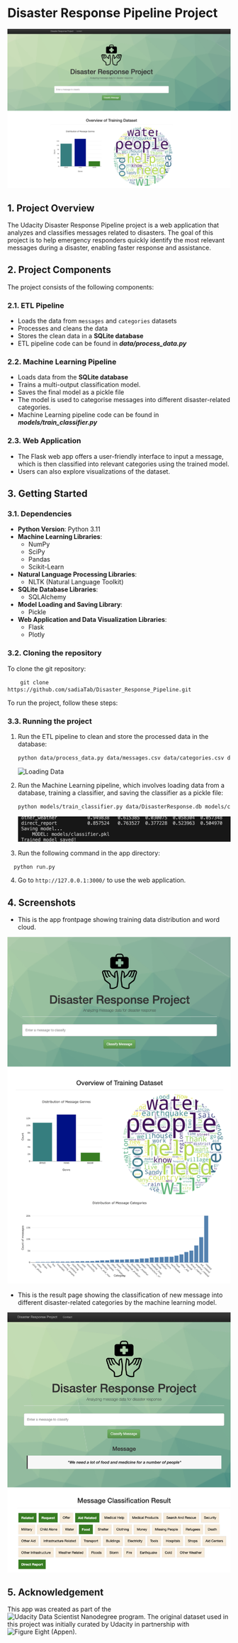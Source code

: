 # Disaster Response Pipeline Project
![App header](https://raw.githubusercontent.com/sadiaTab/Disaster_Response_Pipeline/main/screenshots/sc_header.png)

## 1. Project Overview
The Udacity Disaster Response Pipeline project is a web application that analyzes and classifies messages related to disasters. The goal of this project is to help emergency responders quickly identify the most relevant messages during a disaster, enabling faster response and assistance.

## 2. Project Components

The project consists of the following components:

### 2.1. ETL Pipeline
- Loads the data from `messages` and `categories` datasets
- Processes and cleans the data
- Stores the clean data in a **SQLite database**
- ETL pipeline code can be found in **_data/process_data.py_**

### 2.2. Machine Learning Pipeline
- Loads data from the **SQLite database**
- Trains a multi-output classification model. 
- Saves the final model as a pickle file
- The model is used to categorise messages into different disaster-related categories.
- Machine Learning pipeline code can be found in **_models/train_classifier.py_**


### 2.3. Web Application
- The Flask web app offers a user-friendly interface to input a message, which is then classified into relevant categories using the trained model.
- Users can also explore visualizations of the dataset.



## 3. Getting Started

### 3.1. Dependencies
- **Python Version**: Python 3.11 
- **Machine Learning Libraries**: 
  - NumPy
  - SciPy
  - Pandas
  - Scikit-Learn
- **Natural Language Processing Libraries**: 
  - NLTK (Natural Language Toolkit)
- **SQLite Database Libraries**: 
  - SQLAlchemy
- **Model Loading and Saving Library**: 
  - Pickle
- **Web Application and Data Visualization Libraries**: 
  - Flask
  - Plotly

### 3.2. Cloning the repository

To clone the git repository: 

    
        git clone https://github.com/sadiaTab/Disaster_Response_Pipeline.git
    

To run the project, follow these steps:

### 3.3. Running the project

1. Run the ETL pipeline to clean and store the processed data in the database:
   
   ```bash
   python data/process_data.py data/messages.csv data/categories.csv data/DisasterResponse.db
    ```
   ![Loading Data](https://raw.githubusercontent.com/sadiaTab/Disaster_Response_Pipeline/main/screenshots/loading_data.png)
   
3. Run the Machine Learning pipeline, which involves loading data from a database, training a classifier, and saving the classifier as a pickle file:
   ```bash
   python models/train_classifier.py data/DisasterResponse.db models/classifier.pkl
   ```
    ![Saving Data](https://raw.githubusercontent.com/sadiaTab/Disaster_Response_Pipeline/main/screenshots/save_model.png)
   
4. Run the following command in the app directory:
 ```bash
   python run.py
   ```
4. Go to `http://127.0.0.1:3000/` to use the web application.

## 4. Screenshots

- This is the app frontpage showing training data distribution and word cloud.

![App front](https://raw.githubusercontent.com/sadiaTab/Disaster_Response_Pipeline/main/screenshots/training_data_distribution.png)

- This is the result page showing the classification of new message into different disaster-related categories by the machine learning model.

![App front](https://raw.githubusercontent.com/sadiaTab/Disaster_Response_Pipeline/main/screenshots/result.png)

## 5. Acknowledgement

This app was created as part of the ![Udacity Data Scientist Nanodegree program](https://www.udacity.com/course/data-scientist-nanodegree--nd025). The original dataset used in this project was initially curated by Udacity in partnership with ![Figure Eight (Appen)](https://appen.com/).